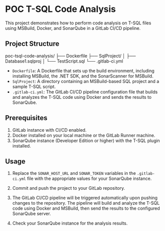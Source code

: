 # POC T-SQL Code Analysis

This project demonstrates how to perform code analysis on T-SQL files using MSBuild, Docker, and SonarQube in a GitLab CI/CD pipeline.

## Project Structure

poc-tsql-code-analysis/
├── Dockerfile
├── SqlProject/
│ ├── Database1.sqlproj
│ └── TestScript.sql
└── .gitlab-ci.yml

- `Dockerfile`: A Dockerfile that sets up the build environment, including installing MSBuild, the .NET SDK, and the SonarScanner for MSBuild.
- `SqlProject`: A directory containing an MSBuild-based SQL project and a sample T-SQL script.
- `.gitlab-ci.yml`: The GitLab CI/CD pipeline configuration file that builds and analyzes the T-SQL code using Docker and sends the results to SonarQube.

## Prerequisites

1. GitLab instance with CI/CD enabled.
2. Docker installed on your local machine or the GitLab Runner machine.
3. SonarQube instance (Developer Edition or higher) with the T-SQL plugin installed.

## Usage

1. Replace the `SONAR_HOST_URL` and `SONAR_TOKEN` variables in the `.gitlab-ci.yml` file with the appropriate values for your SonarQube instance.

2. Commit and push the project to your GitLab repository.

3. The GitLab CI/CD pipeline will be triggered automatically upon pushing changes to the repository. The pipeline will build and analyze the T-SQL code using Docker and MSBuild, then send the results to the configured SonarQube server.

4. Check your SonarQube instance for the analysis results.